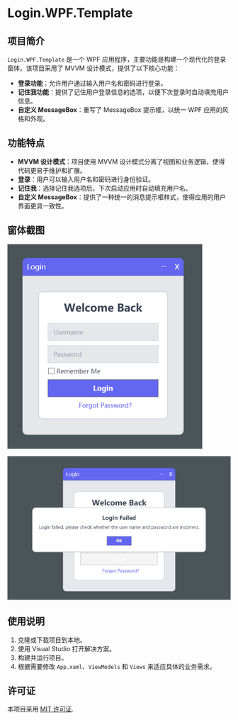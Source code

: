 # Login.WPF.Template

## 项目简介

`Login.WPF.Template` 是一个 WPF 应用程序，主要功能是构建一个现代化的登录窗体。该项目采用了 MVVM 设计模式，提供了以下核心功能：

- **登录功能**：允许用户通过输入用户名和密码进行登录。
- **记住我功能**：提供了记住用户登录信息的选项，以便下次登录时自动填充用户信息。
- **自定义 MessageBox**：重写了 MessageBox 提示框，以统一 WPF 应用的风格和外观。

## 功能特点

- **MVVM 设计模式**：项目使用 MVVM 设计模式分离了视图和业务逻辑，使得代码更易于维护和扩展。
- **登录**：用户可以输入用户名和密码进行身份验证。
- **记住我**：选择记住我选项后，下次启动应用时自动填充用户名。
- **自定义 MessageBox**：提供了一种统一的消息提示框样式，使得应用的用户界面更具一致性。

## 窗体截图

![Login Window Screenshot](images/loginWindow.png)

![Login Failed Screenshot](images/loginFailed.png)

## 使用说明

1. 克隆或下载项目到本地。
2. 使用 Visual Studio 打开解决方案。
3. 构建并运行项目。
4. 根据需要修改 `App.xaml`、`ViewModels` 和 `Views` 来适应具体的业务需求。

## 许可证

本项目采用 [MIT 许可证](LICENSE).
